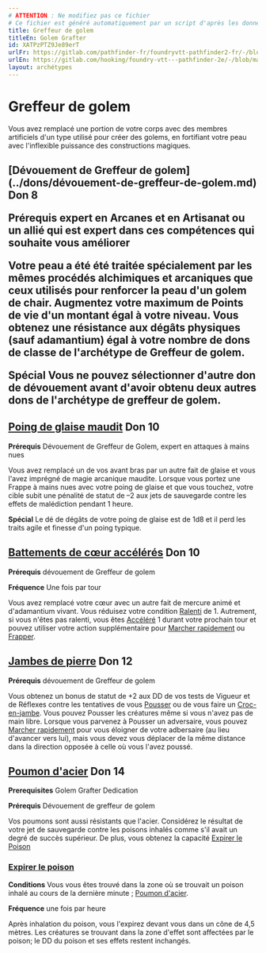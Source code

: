 ```yaml
---
# ATTENTION : Ne modifiez pas ce fichier
# Ce fichier est généré automatiquement par un script d'après les données du module Foundry VTT officiel et de sa traduction
title: Greffeur de golem
titleEn: Golem Grafter
id: XATPzPTZ9Je89erT
urlFr: https://gitlab.com/pathfinder-fr/foundryvtt-pathfinder2-fr/-/blob/master/data/archetypes/XATPzPTZ9Je89erT.htm
urlEn: https://gitlab.com/hooking/foundry-vtt---pathfinder-2e/-/blob/master/packs/data/archetypes.db/golem-grafter.json
layout: archétypes
---
```

# Greffeur de golem

Vous avez remplacé une portion de votre corps avec des membres artificiels d'un type utilisé pour créer des golems, en fortifiant votre peau avec l'inflexible puissance des constructions magiques.

<h2 style="text-align: left;">[Dévouement de Greffeur de golem](../dons/dévouement-de-greffeur-de-golem.md) Don 8

**Prérequis** expert en Arcanes et en Artisanat ou un allié qui est expert dans ces compétences qui souhaite vous améliorer

Votre peau a été été traitée spécialement par les mêmes procédés alchimiques et arcaniques que ceux utilisés pour renforcer la peau d'un golem de chair. Augmentez votre maximum de Points de vie d'un montant égal à votre niveau. Vous obtenez une résistance aux dégâts physiques (sauf adamantium) égal à votre nombre de dons de classe de l'archétype de Greffeur de golem.

**Spécial** Vous ne pouvez sélectionner d'autre don de dévouement avant d'avoir obtenu deux autres dons de l'archétype de greffeur de golem.

## [Poing de glaise maudit](../dons/poing-de-glaise-maudit.md) Don 10

**Prérequis** Dévouement de Greffeur de Golem, expert en attaques à mains nues

Vous avez remplacé un de vos avant bras par un autre fait de glaise et vous l'avez imprégné de magie arcanique maudite. Lorsque vous portez une Frappe à mains nues avec votre poing de glaise et que vous touchez, votre cible subit une pénalité de statut de –2 aux jets de sauvegarde contre les effets de malédiction pendant 1 heure.

**Spécial** Le dé de dégâts de votre poing de glaise est de 1d8 et il perd les traits agile et finesse d'un poing typique.

## [Battements de cœur accélérés](../dons/battements-de-cœur-accélérés.md) Don 10

**Prérequis** dévouement de Greffeur de golem

**Fréquence** Une fois par tour

Vous avez remplacé votre cœur avec un autre fait de mercure animé et d'adamantium vivant. Vous réduisez votre condition [Ralenti](../conditions/ralenti.md) de 1. Autrement, si vous n'êtes pas ralenti, vous êtes [Accéléré](../conditions/accéléré.md) 1 durant votre prochain tour et pouvez utiliser votre action supplémentaire pour [Marcher rapidement](../actions/marcher-rapidement.md) ou [Frapper](../actions/frapper.md).
## [Jambes de pierre](../dons/jambes-de-pierre.md) Don 12

**Prérequis** dévouement de Greffeur de golem

Vous obtenez un bonus de statut de +2 aux DD de vos tests de Vigueur et de Réflexes contre les tentatives de vous [Pousser](../actions/pousser.md) ou de vous faire un [Croc-en-jambe](../actions/croc-en-jambe.md). Vous pouvez Pousser les créatures même si vous n'avez pas de main libre. Lorsque vous parvenez à Pousser un adversaire, vous pouvez [Marcher rapidement](../actions/marcher-rapidement.md) pour vous éloigner de votre adbersaire (au lieu d'avancer vers lui), mais vous devez vous déplacer de la même distance dans la direction opposée à celle où vous l'avez poussé.

## [Poumon d'acier](../dons/poumon-d-acier.md) Don 14

**Prerequisites** Golem Grafter Dedication

**Prérequis** Dévouement de greffeur de golem

Vos poumons sont aussi résistants que l'acier. Considérez le résultat de votre jet de sauvegarde contre les poisons inhalés comme s'il avait un degré de succès supérieur. De plus, vous obtenez la capacité [Expirer le Poison](../actions/expirer-le-poison.md)

### [Expirer le poison](../actions/expirer-le-poison.md)

**Conditions** Vous vous êtes trouvé dans la zone où se trouvait un poison inhalé au cours de la dernière minute ; [Poumon d'acier](../dons/poumon-d-acier.md).

**Fréquence** une fois par heure

Après inhalation du poison, vous l'expirez devant vous dans un cône de 4,5 mètres. Les créatures se trouvant dans la zone d'effet sont affectées par le poison; le DD du poison et ses effets restent inchangés.
